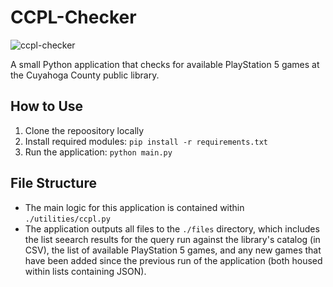 # CCPL-Checker
![ccpl-checker](https://github.com/bdriggs/ccpl-checker/assets/65035792/2c890e84-8889-4ef0-9e5e-2b3f3583c0b9)

A small Python application that checks for available PlayStation 5 games at the Cuyahoga County public library.

## How to Use

1. Clone the repoository locally
2. Install required modules: `pip install -r requirements.txt`
3. Run the application: `python main.py`

## File Structure

- The main logic for this application is contained within `./utilities/ccpl.py`
- The application outputs all files to the `./files` directory, which includes the list seearch results for the query run against the library's catalog (in CSV), the list of available PlayStation 5 games, and any new games that have been added since the previous run of the application (both housed within lists containing JSON).
